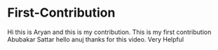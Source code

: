 # First-Contribution
Hi this is Aryan and this is my contribution.
This is my first contribution
Abubakar Sattar
hello anuj thanks for this video. Very Helpful
